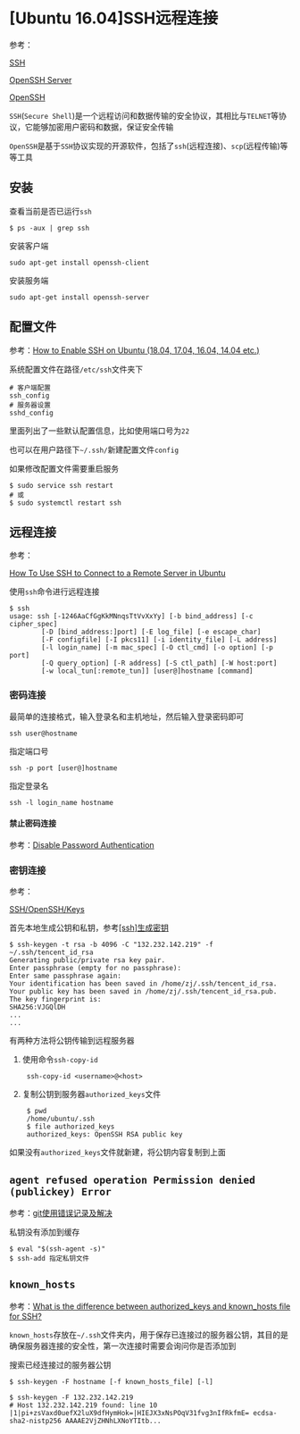 
# [Ubuntu 16.04]SSH远程连接

参考：

[SSH](https://help.ubuntu.com/community/SSH)

[OpenSSH Server](https://help.ubuntu.com/lts/serverguide/openssh-server.html.en)

[OpenSSH](https://baike.baidu.com/item/OpenSSH)

`SSH`(`Secure Shell`)是一个远程访问和数据传输的安全协议，其相比与`TELNET`等协议，它能够加密用户密码和数据，保证安全传输

`OpenSSH`是基于`SSH`协议实现的开源软件，包括了`ssh`(远程连接)、`scp`(远程传输)等等工具

## 安装

查看当前是否已运行`ssh`

    $ ps -aux | grep ssh

安装客户端

    sudo apt-get install openssh-client

安装服务端

    sudo apt-get install openssh-server

## 配置文件

参考：[How to Enable SSH on Ubuntu (18.04, 17.04, 16.04, 14.04 etc.)](https://thishosting.rocks/how-to-enable-ssh-on-ubuntu/)

系统配置文件在路径`/etc/ssh`文件夹下

    # 客户端配置
    ssh_config
    # 服务器设置
    sshd_config

里面列出了一些默认配置信息，比如使用端口号为`22`

也可以在用户路径下`~/.ssh/`新建配置文件`config`

如果修改配置文件需要重启服务

    $ sudo service ssh restart
    # 或
    $ sudo systemctl restart ssh

## 远程连接

参考：

[How To Use SSH to Connect to a Remote Server in Ubuntu ](https://www.digitalocean.com/community/tutorials/how-to-use-ssh-to-connect-to-a-remote-server-in-ubuntu)

使用`ssh`命令进行远程连接

    $ ssh
    usage: ssh [-1246AaCfGgKkMNnqsTtVvXxYy] [-b bind_address] [-c cipher_spec]
            [-D [bind_address:]port] [-E log_file] [-e escape_char]
            [-F configfile] [-I pkcs11] [-i identity_file] [-L address]
            [-l login_name] [-m mac_spec] [-O ctl_cmd] [-o option] [-p port]
            [-Q query_option] [-R address] [-S ctl_path] [-W host:port]
            [-w local_tun[:remote_tun]] [user@]hostname [command]

### 密码连接

最简单的连接格式，输入登录名和主机地址，然后输入登录密码即可

    ssh user@hostname
    
指定端口号

    ssh -p port [user@]hostname 

指定登录名

    ssh -l login_name hostname

#### 禁止密码连接

参考：[Disable Password Authentication](https://help.ubuntu.com/community/SSH/OpenSSH/Configuring#disable-password-authentication)

### 密钥连接

参考：

[SSH/OpenSSH/Keys](https://help.ubuntu.com/community/SSH/OpenSSH/Keys)

首先本地生成公钥和私钥，参考[[ssh]生成密钥](https://zj-git-guide.readthedocs.io/zh_CN/latest/authentication/[ssh]%E7%94%9F%E6%88%90%E5%AF%86%E9%92%A5.html)

    $ ssh-keygen -t rsa -b 4096 -C "132.232.142.219" -f ~/.ssh/tencent_id_rsa
    Generating public/private rsa key pair.
    Enter passphrase (empty for no passphrase): 
    Enter same passphrase again: 
    Your identification has been saved in /home/zj/.ssh/tencent_id_rsa.
    Your public key has been saved in /home/zj/.ssh/tencent_id_rsa.pub.
    The key fingerprint is:
    SHA256:VJGQlDH
    ...
    ...

有两种方法将公钥传输到远程服务器

1. 使用命令`ssh-copy-id`

        ssh-copy-id <username>@<host>

2. 复制公钥到服务器`authorized_keys`文件

        $ pwd
        /home/ubuntu/.ssh
        $ file authorized_keys 
        authorized_keys: OpenSSH RSA public key

如果没有`authorized_keys`文件就新建，将公钥内容复制到上面

## `agent refused operation Permission denied (publickey) Error`

参考：[git使用错误记录及解决](https://segmentfault.com/a/1190000008733238)

私钥没有添加到缓存

    $ eval "$(ssh-agent -s)"
    $ ssh-add 指定私钥文件

## `known_hosts`

参考：[What is the difference between authorized_keys and known_hosts file for SSH?](https://security.stackexchange.com/questions/20706/what-is-the-difference-between-authorized-keys-and-known-hosts-file-for-ssh)

`known_hosts`存放在`~/.ssh`文件夹内，用于保存已连接过的服务器公钥，其目的是确保服务器连接的安全性，第一次连接时需要会询问你是否添加到

搜索已经连接过的服务器公钥

    $ ssh-keygen -F hostname [-f known_hosts_file] [-l]

    $ ssh-keygen -F 132.232.142.219
    # Host 132.232.142.219 found: line 10 
    |1|pi+zsVaxd0uefX2luX9dfHymHok=|HIEJX3xNsPOqV31fvg3nIfRkfmE= ecdsa-sha2-nistp256 AAAAE2VjZHNhLXNoYTItb...